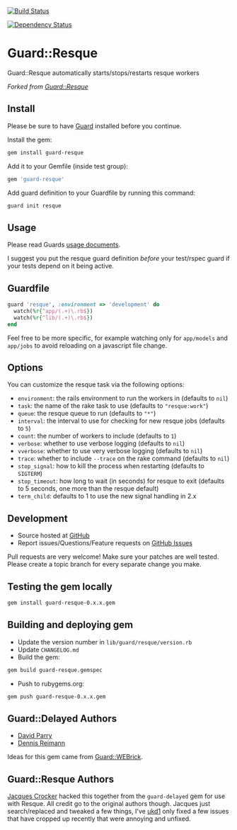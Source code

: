 [![Build Status](https://travis-ci.org/rainforestapp/guard-resque.png?branch=master)](https://travis-ci.org/rainforestapp/guard-resque)

[![Dependency Status](https://gemnasium.com/rainforestapp/guard-resque.png)](https://gemnasium.com/rainforestapp/guard-resque)


# Guard::Resque

Guard::Resque automatically starts/stops/restarts resque workers

*Forked from [Guard::Resque](http://github.com/railsjedi/guard-resque)*

## Install

Please be sure to have [Guard](http://github.com/guard/guard) installed before you continue.

Install the gem:

```bash
gem install guard-resque
```

Add it to your Gemfile (inside test group):

```bash
gem 'guard-resque'
```

Add guard definition to your Guardfile by running this command:

```bash
guard init resque
```

## Usage

Please read Guards [usage documents](http://github.com/guard/guard#readme).

I suggest you put the resque guard definition *before* your test/rspec guard if your tests depend on it being active.

## Guardfile

```ruby
guard 'resque', :environment => 'development' do
  watch(%r{^app/(.+)\.rb$})
  watch(%r{^lib/(.+)\.rb$})
end
```

Feel free to be more specific, for example watching only for `app/models` and `app/jobs` to avoid reloading on a javascript file change.

## Options

You can customize the resque task via the following options:

* `environment`: the rails environment to run the workers in (defaults to `nil`)
* `task`: the name of the rake task to use (defaults to `"resque:work"`)
* `queue`: the resque queue to run (defaults to `"*"`)
* `interval`: the interval to use for checking for new resque jobs (defaults to `5`)
* `count`: the number of workers to include (defaults to `1`)
* `verbose`: whether to use verbose logging (defaults to `nil`)
* `vverbose`: whether to use very verbose logging (defaults to `nil`)
* `trace`: whether to include `--trace` on the rake command (defaults to `nil`)
* `stop_signal`: how to kill the process when restarting (defaults to `SIGTERM`)
* `stop_timeout`: how long to wait (in seconds) for resque to exit (defaults to 5 seconds, one more than the resque default)
* `term_child`: defaults to 1 to use the new signal handling in 2.x


## Development

 * Source hosted at [GitHub](http://github.com/ukd1/guard-resque)
 * Report issues/Questions/Feature requests on [GitHub Issues](http://github.com/ukd1/guard-resque/issues)

Pull requests are very welcome! Make sure your patches are well tested. Please create a topic branch for every separate change you make.

## Testing the gem locally

```bash
gem install guard-resque-0.x.x.gem
```

## Building and deploying gem

 * Update the version number in `lib/guard/resque/version.rb`
 * Update `CHANGELOG.md`
 * Build the gem:

```bash
gem build guard-resque.gemspec
```

 * Push to rubygems.org:

```bash
gem push guard-resque-0.x.x.gem
```


## Guard::Delayed Authors

  * [David Parry](https://github.com/suranyami)
  * [Dennis Reimann](https://github.com/dbloete)

Ideas for this gem came from [Guard::WEBrick](http://github.com/fnichol/guard-webrick).


## Guard::Resque Authors

[Jacques Crocker](https://github.com/railsjedi) hacked this together from the `guard-delayed` gem for use with Resque. All credit go to the original authors though. Jacques just search/replaced and tweaked a few things, I've [ukd1](https://github.com/ukd1) only fixed a few issues that have cropped up recently that were annoying and unfixed.